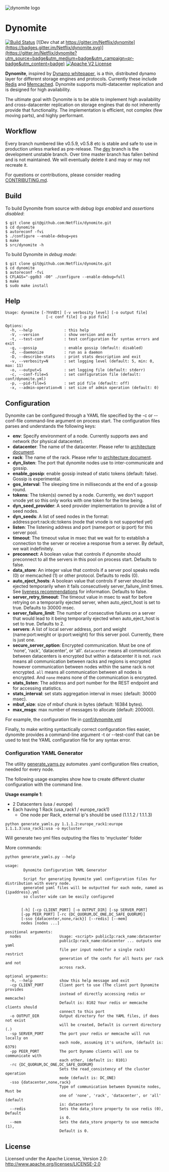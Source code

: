 
![dynomite logo](images/dynomite-logo.png)


# Dynomite 

[![Build Status](https://secure.travis-ci.org/Netflix/dynomite.png)](http://travis-ci.org/Netflix/dynomite)
[![Dev chat at https://gitter.im/Netflix/dynomite](https://badges.gitter.im/Netflix/dynomite.svg)](https://gitter.im/Netflix/dynomite?utm_source=badge&utm_medium=badge&utm_campaign=pr-badge&utm_content=badge)
[![Apache V2 License](http://img.shields.io/badge/license-Apache%20V2-blue.svg)](https://github.com/Netflix/dynomite/blob/dev/LICENSE)

**Dynomite**, inspired by [Dynamo whitepaper](http://www.allthingsdistributed.com/files/amazon-dynamo-sosp2007.pdf), is a thin, distributed dynamo layer for different storage engines and protocols. Currently these include [Redis](http://redis.io) and [Memcached](http://www.memcached.org/).  Dynomite supports multi-datacenter replication and is designed for high availability.

The ultimate goal with Dynomite is to be able to implement high availability and cross-datacenter replication on storage engines that do not inherently provide that functionality. The implementation is efficient, not complex (few moving parts), and highly performant.

## Workflow

Every branch numbered like v0.5.9, v0.5.8 etc is stable and safe to use in production unless marked as pre-release. The [dev]( https://github.com/Netflix/dynomite/tree/dev ) branch is the development unstable branch. Over time master branch has fallen behind and is not maintained. We will eventually delete it and may or may not recreate it.

For questions or contributions, please consider reading [CONTRIBUTING.md](CONTRIBUTING.md).

## Build

To build Dynomite from source with _debug logs enabled_ and _assertions disabled_:

    $ git clone git@github.com:Netflix/dynomite.git
    $ cd dynomite
    $ autoreconf -fvi
    $ ./configure --enable-debug=yes
    $ make
    $ src/dynomite -h

To build Dynomite in _debug mode_:

    $ git clone git@github.com:Netflix/dynomite.git
    $ cd dynomite
    $ autoreconf -fvi
    $ CFLAGS="-ggdb3 -O0" ./configure --enable-debug=full
    $ make
    $ sudo make install

## Help

    Usage: dynomite [-?hVdDt] [-v verbosity level] [-o output file]
                      [-c conf file] [-p pid file] 

    Options:
      -h, --help              : this help
      -V, --version           : show version and exit
      -t, --test-conf         : test configuration for syntax errors and exit
      -g, --gossip            : enable gossip (default: disabled)
      -d, --daemonize         : run as a daemon
      -D, --describe-stats    : print stats description and exit
      -v, --verbosity=N       : set logging level (default: 5, min: 0, max: 11)
      -o, --output=S          : set logging file (default: stderr)
      -c, --conf-file=S       : set configuration file (default: conf/dynomite.yml)
      -p, --pid-file=S        : set pid file (default: off)
      -x, --admin-operation=N : set size of admin operation (default: 0)


## Configuration

Dynomite can be configured through a YAML file specified by the -c or --conf-file command-line argument on process start. The configuration files parses and understands the following keys:

+ **env**: Specify environment of a node.  Currently supports aws and network (for physical datacenter).
+ **datacenter**: The name of the datacenter.  Please refer to [architecture document](https://github.com/Netflix/dynomite/wiki/Architecture).
+ **rack**: The name of the rack.  Please refer to [architecture document](https://github.com/Netflix/dynomite/wiki/Architecture).
+ **dyn_listen**: The port that dynomite nodes use to inter-communicate and gossip.
+ **enable_gossip**: enable gossip instead of static tokens (default: false). Gossip is experimental.
+ **gos_interval**: The sleeping time in milliseconds at the end of a gossip round.
+ **tokens**: The token(s) owned by a node.  Currently, we don't support vnode yet so this only works with one token for the time being.
+ **dyn_seed_provider**: A seed provider implementation to provide a list of seed nodes.
+ **dyn_seeds**: A list of seed nodes in the format: address:port:rack:dc:tokens (node that vnode is not supported yet)
+ **listen**: The listening address and port (name:port or ip:port) for this server pool.
+ **timeout**: The timeout value in msec that we wait for to establish a connection to the server or receive a response from a server. By default, we wait indefinitely.
+ **preconnect**: A boolean value that controls if dynomite should preconnect to all the servers in this pool on process start. Defaults to false.
+ **data_store**: An integer value that controls if a server pool speaks redis (0) or memcached (1) or other protocol. Defaults to redis (0).
+ **auto_eject_hosts**: A boolean value that controls if server should be ejected temporarily when it fails consecutively server_failure_limit times. See [liveness recommendations](notes/recommendation.md#liveness) for information. Defaults to false.
+ **server_retry_timeout**: The timeout value in msec to wait for before retrying on a temporarily ejected server, when auto_eject_host is set to true. Defaults to 30000 msec.
+ **server_failure_limit**: The number of consecutive failures on a server that would lead to it being temporarily ejected when auto_eject_host is set to true. Defaults to 2.
+ **servers**: A list of local server address, port and weight (name:port:weight or ip:port:weight) for this server pool. Currently, there is just one.
+ **secure_server_option**: Encrypted communication. Must be one of 'none', 'rack', 'datacenter', or 'all'. ```datacenter``` means all communication between datacenters is encrypted but within a datacenter it is not. ```rack``` means all communication between racks and regions is encrypted however communication between nodes within the same rack is not encrypted. ```all``` means all communication between all nodes is encrypted. And ```none``` means none of the communication is encrypted. 
+ **stats_listen**: The address and port number for the REST endpoint and for accessing statistics.
+ **stats_interval**: set stats aggregation interval in msec (default: 30000 msec).
+ **mbuf_size**: size of mbuf chunk in bytes (default: 16384 bytes).
+ **max_msgs**: max number of messages to allocate (default: 200000).

For example, the configuration file in [conf/dynomite.yml](conf/dynomite.yml)

Finally, to make writing syntactically correct configuration files easier, dynomite provides a command-line argument -t or --test-conf that can be used to test the YAML configuration file for any syntax error.


### Configuration YAML Generator

The utility [generate_yams.py](https://github.com/Netflix/dynomite/blob/dev/scripts/dynomite/generate_yamls.py) automates
.yaml configuration files creation, needed for every node.

The following usage examples show how to create different cluster configuration
with the command line.

**Usage example 1**: 
- 2 Datacenters (usa / europe)
- Each having 1 Rack (usa_rack1 / europe_rack1)
    - One node per Rack, external ip's should be used (1.1.1.2 / 1.1.1.3)


```
python generate_yamls.py 1.1.1.2:europe_rack1:europe 1.1.1.3:usa_rack1:usa -o mycluster
``` 

Will generate two yml files outputing the files to 'mycluster' folder

More commands:
```
python generate_yamls.py --help

usage:
        Dynomite Configuration YAML Generator

        Script for generating Dynomite yaml configuration files for distribution with every node.
        generated yaml files will be outputted for each node, named as {ipaddress}.yml
        so cluster wide can be easily configured


       [-h] [-cp CLIENT_PORT] [-o OUTPUT_DIR] [-sp SERVER_PORT]
       [-pp PEER_PORT] [-rc {DC_QUORUM,DC_ONE,DC_SAFE_QUORUM}]
       [-sso {datacenter,none,rack}] [--redis] [--mem]
       nodes [nodes ...]

positional arguments:
  nodes                 Usage: <script> publicIp:rack_name:datacenter
                        publicIp:rack_name:datacenter ... outputs one yaml
                        file per input node(for a single rack) restrict
                        generation of the confs for all hosts per rack and not
                        across rack.

optional arguments:
  -h, --help            show this help message and exit
  -cp CLIENT_PORT       Client port to use (The client port Dynomite provides
                        instead of directly accessing redis or memcache)
                        Default is: 8102 Your redis or memcache clients should
                        connect to this port
  -o OUTPUT_DIR         Output directory for the YAML files, if does not exist
                        will be created, Default is current directory (.)
  -sp SERVER_PORT       The port your redis or memcache will run locally on
                        each node, assuming it's uniform, (default is: 6379)
  -pp PEER_PORT         The port Dynamo clients will use to communicate with
                        each other, (default is: 8101)
  -rc {DC_QUORUM,DC_ONE,DC_SAFE_QUORUM}
                        Sets the read_consistency of the cluster operation
                        mode (default is: DC_ONE)
  -sso {datacenter,none,rack}
                        Type of communication between Dynomite nodes, Must be
                        one of 'none', 'rack', 'datacenter', or 'all' (default
                        is: datacenter)
  --redis               Sets the data_store property to use redis (0), Default
                        is 0.
  --mem                 Sets the data_store property to use memcache (1),
                        Default is 0.

``` 



## License

Licensed under the Apache License, Version 2.0: http://www.apache.org/licenses/LICENSE-2.0
